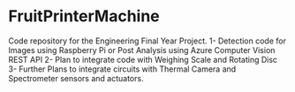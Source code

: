 # FruitPrinterMachine
Code repository for the Engineering Final Year Project. 
1- Detection code for Images using Raspberry Pi or Post Analysis using Azure Computer Vision REST API
2- Plan to integrate code with Weighing Scale and Rotating Disc
3- Further Plans to integrate circuits with Thermal Camera and Spectrometer sensors and actuators.
